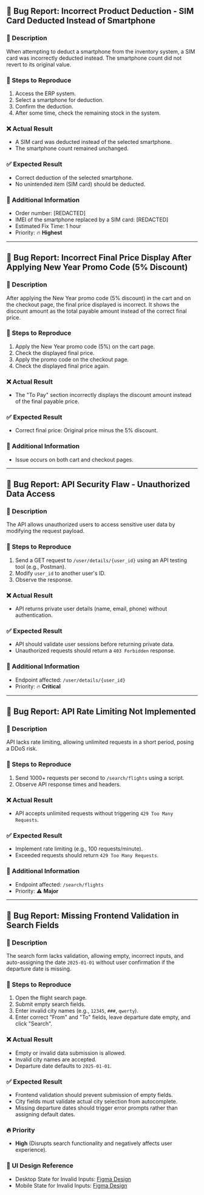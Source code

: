 ## 🐞 Bug Report: Incorrect Product Deduction - SIM Card Deducted Instead of Smartphone

### 📝 Description
When attempting to deduct a smartphone from the inventory system, a SIM card was incorrectly deducted instead. The smartphone count did not revert to its original value.

### 🔄 Steps to Reproduce
1. Access the ERP system.
2. Select a smartphone for deduction.
3. Confirm the deduction.
4. After some time, check the remaining stock in the system.

### ❌ Actual Result
- A SIM card was deducted instead of the selected smartphone.
- The smartphone count remained unchanged.

### ✅ Expected Result
- Correct deduction of the selected smartphone.
- No unintended item (SIM card) should be deducted.

### 📌 Additional Information
- Order number: [REDACTED]
- IMEI of the smartphone replaced by a SIM card: [REDACTED]
- Estimated Fix Time: 1 hour
- Priority: 🔥 **Highest**

---

## 🐞 Bug Report: Incorrect Final Price Display After Applying New Year Promo Code (5% Discount)

### 📝 Description
After applying the New Year promo code (5% discount) in the cart and on the checkout page, the final price displayed is incorrect. It shows the discount amount as the total payable amount instead of the correct final price.

### 🔄 Steps to Reproduce
1. Apply the New Year promo code (5%) on the cart page.
2. Check the displayed final price.
3. Apply the promo code on the checkout page.
4. Check the displayed final price again.

### ❌ Actual Result
- The "To Pay" section incorrectly displays the discount amount instead of the final payable price.

### ✅ Expected Result
- Correct final price: Original price minus the 5% discount.

### 📌 Additional Information
- Issue occurs on both cart and checkout pages.

---

## 🐞 Bug Report: API Security Flaw - Unauthorized Data Access

### 📝 Description
The API allows unauthorized users to access sensitive user data by modifying the request payload.

### 🔄 Steps to Reproduce
1. Send a GET request to `/user/details/{user_id}` using an API testing tool (e.g., Postman).
2. Modify `user_id` to another user's ID.
3. Observe the response.

### ❌ Actual Result
- API returns private user details (name, email, phone) without authentication.

### ✅ Expected Result
- API should validate user sessions before returning private data.
- Unauthorized requests should return a `403 Forbidden` response.

### 📌 Additional Information
- Endpoint affected: `/user/details/{user_id}`
- Priority: 🔥 **Critical**

---

## 🐞 Bug Report: API Rate Limiting Not Implemented

### 📝 Description
API lacks rate limiting, allowing unlimited requests in a short period, posing a DDoS risk.

### 🔄 Steps to Reproduce
1. Send 1000+ requests per second to `/search/flights` using a script.
2. Observe API response times and headers.

### ❌ Actual Result
- API accepts unlimited requests without triggering `429 Too Many Requests`.

### ✅ Expected Result
- Implement rate limiting (e.g., 100 requests/minute).
- Exceeded requests should return `429 Too Many Requests`.

### 📌 Additional Information
- Endpoint affected: `/search/flights`
- Priority: ⚠️ **Major**

---

## 🐞 Bug Report: Missing Frontend Validation in Search Fields

### 📝 Description
The search form lacks validation, allowing empty, incorrect inputs, and auto-assigning the date `2025-01-01` without user confirmation if the departure date is missing.

### 🔄 Steps to Reproduce
1. Open the flight search page.
2. Submit empty search fields.
3. Enter invalid city names (e.g., `12345`, `###`, `qwerty`).
4. Enter correct "From" and "To" fields, leave departure date empty, and click "Search".

### ❌ Actual Result
- Empty or invalid data submission is allowed.
- Invalid city names are accepted.
- Departure date defaults to `2025-01-01`.

### ✅ Expected Result
- Frontend validation should prevent submission of empty fields.
- City fields must validate actual city selection from autocomplete.
- Missing departure dates should trigger error prompts rather than assigning default dates.

### 🔥 Priority
- **High** (Disrupts search functionality and negatively affects user experience).

### 📎 UI Design Reference
- Desktop State for Invalid Inputs: [Figma Design](#)
- Mobile State for Invalid Inputs: [Figma Design](#)

